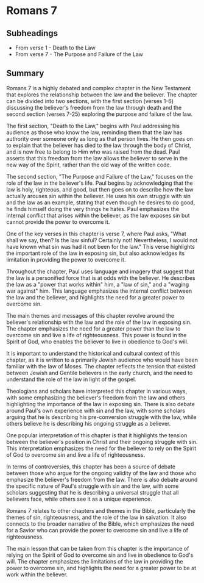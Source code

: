 # Romans 7

## Subheadings

* From verse 1 - Death to the Law
* From verse 7 - The Purpose and Failure of the Law

## Summary

Romans 7 is a highly debated and complex chapter in the New Testament that explores the relationship between the law and the believer. The chapter can be divided into two sections, with the first section (verses 1-6) discussing the believer's freedom from the law through death and the second section (verses 7-25) exploring the purpose and failure of the law.

The first section, "Death to the Law," begins with Paul addressing his audience as those who know the law, reminding them that the law has authority over someone only as long as that person lives. He then goes on to explain that the believer has died to the law through the body of Christ, and is now free to belong to Him who was raised from the dead. Paul asserts that this freedom from the law allows the believer to serve in the new way of the Spirit, rather than the old way of the written code.

The second section, "The Purpose and Failure of the Law," focuses on the role of the law in the believer's life. Paul begins by acknowledging that the law is holy, righteous, and good, but then goes on to describe how the law actually arouses sin within the believer. He uses his own struggle with sin and the law as an example, stating that even though he desires to do good, he finds himself doing the very things he hates. Paul emphasizes the internal conflict that arises within the believer, as the law exposes sin but cannot provide the power to overcome it.

One of the key verses in this chapter is verse 7, where Paul asks, "What shall we say, then? Is the law sinful? Certainly not! Nevertheless, I would not have known what sin was had it not been for the law." This verse highlights the important role of the law in exposing sin, but also acknowledges its limitation in providing the power to overcome it.

Throughout the chapter, Paul uses language and imagery that suggest that the law is a personified force that is at odds with the believer. He describes the law as a "power that works within" him, a "law of sin," and a "waging war against" him. This language emphasizes the internal conflict between the law and the believer, and highlights the need for a greater power to overcome sin.

The main themes and messages of this chapter revolve around the believer's relationship with the law and the role of the law in exposing sin. The chapter emphasizes the need for a greater power than the law to overcome sin and live a life of righteousness. This power is found in the Spirit of God, who enables the believer to live in obedience to God's will.

It is important to understand the historical and cultural context of this chapter, as it is written to a primarily Jewish audience who would have been familiar with the law of Moses. The chapter reflects the tension that existed between Jewish and Gentile believers in the early church, and the need to understand the role of the law in light of the gospel.

Theologians and scholars have interpreted this chapter in various ways, with some emphasizing the believer's freedom from the law and others highlighting the importance of the law in exposing sin. There is also debate around Paul's own experience with sin and the law, with some scholars arguing that he is describing his pre-conversion struggle with the law, while others believe he is describing his ongoing struggle as a believer.

One popular interpretation of this chapter is that it highlights the tension between the believer's position in Christ and their ongoing struggle with sin. This interpretation emphasizes the need for the believer to rely on the Spirit of God to overcome sin and live a life of righteousness.

In terms of controversies, this chapter has been a source of debate between those who argue for the ongoing validity of the law and those who emphasize the believer's freedom from the law. There is also debate around the specific nature of Paul's struggle with sin and the law, with some scholars suggesting that he is describing a universal struggle that all believers face, while others see it as a unique experience.

Romans 7 relates to other chapters and themes in the Bible, particularly the themes of sin, righteousness, and the role of the law in salvation. It also connects to the broader narrative of the Bible, which emphasizes the need for a Savior who can provide the power to overcome sin and live a life of righteousness.

The main lesson that can be taken from this chapter is the importance of relying on the Spirit of God to overcome sin and live in obedience to God's will. The chapter emphasizes the limitations of the law in providing the power to overcome sin, and highlights the need for a greater power to be at work within the believer.